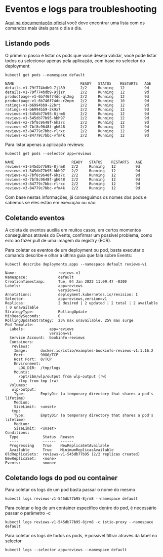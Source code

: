 # Eventos e logs para troubleshooting

[Aqui na documentação oficial](https://kubernetes.io/pt-br/docs/reference/kubectl/cheatsheet/) você deve encontrar uma lista com os comandos mais úteis para o dia a dia.

## Listando pods

O primeiro passo é listar os pods que você deseja validar, você pode listar todos ou selecionar apenas pela aplicação, com base no selector do deployment:


```
kubectl get pods --namespace default
```

```
NAME                              READY   STATUS    RESTARTS   AGE
details-v1-79f774bdb9-7jl89       2/2     Running   12         9d
details-v1-79f774bdb9-9jjzr       2/2     Running   12         9d
productpage-v1-6b746f74dc-ql2mg   2/2     Running   12         9d
productpage-v1-6b746f74dc-r2mpm   2/2     Running   10         9d
ratings-v1-b6994bb9-22brt         2/2     Running   12         9d
ratings-v1-b6994bb9-2k9x7         2/2     Running   12         9d
reviews-v1-545db77b95-8jrm8       2/2     Running   12         9d
reviews-v1-545db77b95-hbh97       2/2     Running   12         9d
reviews-v2-7bf8c9648f-6kz7c       2/2     Running   12         9d
reviews-v2-7bf8c9648f-gh648       2/2     Running   12         9d
reviews-v3-84779c7bbc-rlrxc       2/2     Running   12         9d
reviews-v3-84779c7bbc-vfm4k       2/2     Running   12         9d
```

Para listar apenas a aplicação reviews:

```
kubectl get pods --selector app=reviews
```

```
NAME                          READY   STATUS    RESTARTS   AGE
reviews-v1-545db77b95-8jrm8   2/2     Running   12         9d
reviews-v1-545db77b95-hbh97   2/2     Running   12         9d
reviews-v2-7bf8c9648f-6kz7c   2/2     Running   12         9d
reviews-v2-7bf8c9648f-gh648   2/2     Running   12         9d
reviews-v3-84779c7bbc-rlrxc   2/2     Running   12         9d
reviews-v3-84779c7bbc-vfm4k   2/2     Running   12         9d
```

Com base nestas informações, já conseguimos os nomes dos pods e sabemos se eles estão em execução ou não.

## Coletando eventos

A coleta de eventos auxilia em muitos casos, em certos momentos conseguimos através do Events, confirmar um possível problema, como erro ao fazer pull de uma imagem do registry (ECR).

Para coletar os eventos de um deployment ou pod, basta executar o comando describe e olhar a última guia que fala sobre Events:

```
kubectl describe deployments.apps --namespace default reviews-v1 
```

```
Name:                   reviews-v1
Namespace:              default
CreationTimestamp:      Tue, 04 Jan 2022 11:09:47 -0300
Labels:                 app=reviews
                        version=v1
Annotations:            deployment.kubernetes.io/revision: 1
Selector:               app=reviews,version=v1
Replicas:               2 desired | 2 updated | 2 total | 2 available | 0 unavailable
StrategyType:           RollingUpdate
MinReadySeconds:        0
RollingUpdateStrategy:  25% max unavailable, 25% max surge
Pod Template:
  Labels:           app=reviews
                    version=v1
  Service Account:  bookinfo-reviews
  Containers:
   reviews:
    Image:      docker.io/istio/examples-bookinfo-reviews-v1:1.16.2
    Port:       9080/TCP
    Host Port:  0/TCP
    Environment:
      LOG_DIR:  /tmp/logs
    Mounts:
      /opt/ibm/wlp/output from wlp-output (rw)
      /tmp from tmp (rw)
  Volumes:
   wlp-output:
    Type:       EmptyDir (a temporary directory that shares a pod's lifetime)
    Medium:     
    SizeLimit:  <unset>
   tmp:
    Type:       EmptyDir (a temporary directory that shares a pod's lifetime)
    Medium:     
    SizeLimit:  <unset>
Conditions:
  Type           Status  Reason
  ----           ------  ------
  Progressing    True    NewReplicaSetAvailable
  Available      True    MinimumReplicasAvailable
OldReplicaSets:  reviews-v1-545db77b95 (2/2 replicas created)
NewReplicaSet:   <none>
Events:          <none>
```

## Coletando logs do pod ou container

Para coletar os logs de um pod basta passar o nome do mesmo

```
kubectl logs reviews-v1-545db77b95-8jrm8 --namespace default
```

Para coletar o log de um container específico dentro do pod, é necessário passar o parâmetro -c

```
kubectl logs reviews-v1-545db77b95-8jrm8 -c istio-proxy --namespace default
```

Para coletar os logs de todos os pods, é possível filtrar através da label no selector

```
kubectl logs --selector app=reviews --namespace default
```
